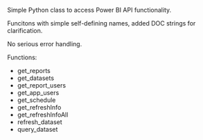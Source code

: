 Simple Python class to access Power BI API functionality.

Funcitons with simple self-defining names, added DOC strings for clarification.

No serious error handling.

Functions:

  * get_reports
  * get_datasets
  * get_report_users
  * get_app_users
  * get_schedule
  * get_refreshInfo
  * get_refreshInfoAll
  * refresh_dataset
  * query_dataset

